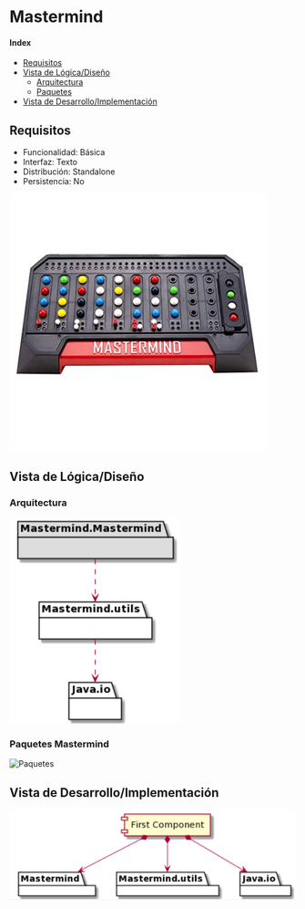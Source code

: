 # Mastermind

#### Index
- [Requisitos](#Requisitos)
- [Vista de Lógica/Diseño](#Vista-de-Lógica/Diseño)
  - [Arquitectura](#Arquitectura)
  - [Paquetes](#Paquetes-Mastermind)
- [Vista de Desarrollo/Implementación](#Vista-de-Desarrollo/Implementación)

## Requisitos
- Funcionalidad: Básica
- Interfaz: Texto         
- Distribución: Standalone  
- Persistencia: No     

![mastermaind](/Mastermind/Documentation/mastermind.jpeg)

## Vista de Lógica/Diseño

### Arquitectura
![Arquitectura](/Mastermind/Documentation/Arquitectura.PNG)

### Paquetes Mastermind
![Paquetes](/Mastermind/Documentation/clasesDiseño.png)

## Vista de Desarrollo/Implementación
![Vista](/Mastermind/Documentation/umlVD.PNG)
